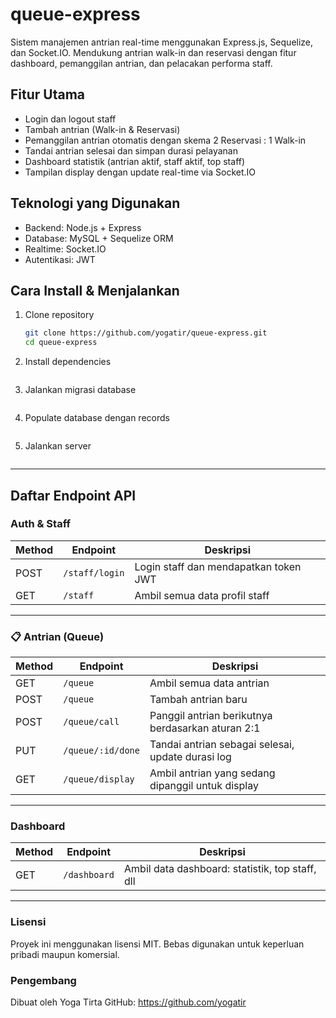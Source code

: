 # queue-express

Sistem manajemen antrian real-time menggunakan Express.js, Sequelize, dan Socket.IO. Mendukung antrian walk-in dan reservasi dengan fitur dashboard, pemanggilan antrian, dan pelacakan performa staff.

## Fitur Utama

- Login dan logout staff
- Tambah antrian (Walk-in & Reservasi)
- Pemanggilan antrian otomatis dengan skema 2 Reservasi : 1 Walk-in
- Tandai antrian selesai dan simpan durasi pelayanan
- Dashboard statistik (antrian aktif, staff aktif, top staff)
- Tampilan display dengan update real-time via Socket.IO

## Teknologi yang Digunakan

- Backend: Node.js + Express
- Database: MySQL + Sequelize ORM
- Realtime: Socket.IO
- Autentikasi: JWT

## Cara Install & Menjalankan

1. Clone repository
   ```bash
   git clone https://github.com/yogatir/queue-express.git
   cd queue-express

2. Install dependencies
    ```npm install

3. Jalankan migrasi database
    ```npx sequelize-cli db:migrate

4. Populate database dengan records
    ```npx sequelize-cli db:seed:all

5. Jalankan server
    ```npm run dev

---

## Daftar Endpoint API

### Auth & Staff

| Method | Endpoint       | Deskripsi                                  |
|--------|----------------|--------------------------------------------|
| POST   | `/staff/login` | Login staff dan mendapatkan token JWT      |
| GET    | `/staff`       | Ambil semua data profil staff              |

---


### 📋 Antrian (Queue)

| Method | Endpoint               | Deskripsi                                             |
|--------|------------------------|-------------------------------------------------------|
| GET    | `/queue`               | Ambil semua data antrian                              |
| POST   | `/queue`               | Tambah antrian baru                                   |
| POST   | `/queue/call`          | Panggil antrian berikutnya berdasarkan aturan 2:1     |
| PUT    | `/queue/:id/done`      | Tandai antrian sebagai selesai, update durasi log     |
| GET    | `/queue/display`       | Ambil antrian yang sedang dipanggil untuk display     |

---

### Dashboard

| Method | Endpoint       | Deskripsi                                       |
|--------|----------------|-------------------------------------------------|
| GET    | `/dashboard`   | Ambil data dashboard: statistik, top staff, dll |

---

### Lisensi

Proyek ini menggunakan lisensi MIT. Bebas digunakan untuk keperluan pribadi maupun komersial.

### Pengembang

Dibuat oleh Yoga Tirta
GitHub: https://github.com/yogatir